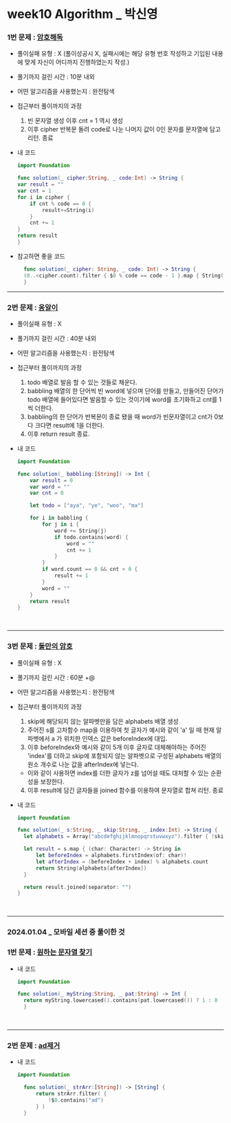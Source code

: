 # week10 Algorithm \_ 박신영

### 1번 문제 : [암호해독](https://school.programmers.co.kr/learn/courses/30/lessons/120892)

- 풀이실패 유형 : X (풀이성공시 X, 실패시에는 해당 유형 번호 작성하고 기입된 내용에 맞게 자신이 어디까지 진행하였는지 작성.)
- 풀기까지 걸린 시간 : 10분 내외
- 어떤 알고리즘을 사용했는지 : 완전탐색
- 접근부터 풀이까지의 과정
  1. 빈 문자열 생성 이후 cnt = 1 역시 생성
  2. 이후 cipher 반복문 돌려 code로 나눈 나머지 값이 0인 문자를 문자열에 담고 리턴. 종료
- 내 코드

  ```swift
  import Foundation

  func solution(_ cipher:String, _ code:Int) -> String {
  var result = ""
  var cnt = 1
  for i in cipher {
      if cnt % code == 0 {
          result+=String(i)
      }
      cnt += 1
  }
  return result
  }
  ```

- 참고하면 좋을 코드
  ```swift
    func solution(_ cipher: String, _ code: Int) -> String {
    (0..<cipher.count).filter { $0 % code == code - 1 }.map { String(Array(cipher)[$0])}.joined(separator: "")
    }
  ```

---

### 2번 문제 : [옹알이](https://school.programmers.co.kr/learn/courses/30/lessons/120956)

- 풀이실패 유형 : X
- 풀기까지 걸린 시간 : 40분 내외
- 어떤 알고리즘을 사용했는지 : 완전탐색
- 접근부터 풀이까지의 과정
  1. todo 배열로 발음 할 수 있는 것들로 채운다.
  2. babbling 배열의 한 단어씩 빈 word에 넣으며 단어를 만들고, 만들어진 단어가 todo 배열에 들어있다면 발음할 수 있는 것이기에 word를 초기화하고 cnt를 1씩 더한다.
  3. babbling의 한 단어가 반복문이 종료 됐을 때 word가 빈문자열이고 cnt가 0보다 크다면 result에 1을 더한다.
  4. 이후 return result 종료.
- 내 코드

  ```swift
  import Foundation

  func solution(_ babbling:[String]) -> Int {
      var result = 0
      var word = ""
      var cnt = 0

      let todo = ["aya", "ye", "woo", "ma"]

      for i in babbling {
          for j in i {
              word += String(j)
              if todo.contains(word) {
                  word = ""
                  cnt += 1
              }
          }
          if word.count == 0 && cnt > 0 {
              result += 1
          }
          word = ""
      }
      return result
  }
  ```

<br>

---

### 3번 문제 : [둘만의 암호](https://school.programmers.co.kr/learn/courses/30/lessons/155652)

- 풀이실패 유형 : X
- 풀기까지 걸린 시간 : 60분 +@
- 어떤 알고리즘을 사용했는지 : 완전탐색
- 접근부터 풀이까지의 과정
  1. skip에 해당되지 않는 알파벳만을 담은 alphabets 배열 생성
  2. 주어진 s를 고차함수 map을 이용하여 첫 글자가 예시와 같이 'a' 일 때 현재 알파벳에서 a 가 위치한 인덱스 값은 beforeIndex에 대입.
  3. 이후 beforeIndex와 예시와 같이 5개 이후 글자로 대체해야하는 주어진 'index'를 더하고 skip에 포함되지 않는 알파벳으로 구성된 alphabets 배열의 원소 개수로 나눈 값을 afterIndex에 넣는다. <br>
  - 이와 같이 사용하면 index를 더한 글자가 z를 넘어설 때도 대처할 수 있는 순환성을 보장한다.
  4. 이후 result에 담긴 글자들을 joined 함수를 이용하여 문자열로 합쳐 리턴. 종료
- 내 코드

  ```swift
  import Foundation

  func solution(_ s:String, _ skip:String, _ index:Int) -> String {
    let alphabets = Array("abcdefghijklmnopqrstuvwxyz").filter { !skip.contains($0)}

    let result = s.map { (char: Character) -> String in
        let beforeIndex = alphabets.firstIndex(of: char)!
        let afterIndex = (beforeIndex + index) % alphabets.count
        return String(alphabets[afterIndex])
    }

    return result.joined(separator: "")
  }
  ```

  <br>

---

### 2024.01.04 \_ 모바일 세션 중 풀이한 것

### 1번 문제 : [원하는 문자열 찾기](https://school.programmers.co.kr/learn/courses/30/lessons/181878)

- 내 코드

  ```swift
  import Foundation

  func solution(_ myString:String, _ pat:String) -> Int {
    return myString.lowercased().contains(pat.lowercased()) ? 1 : 0
    }
  ```

  <br>

---

### 2번 문제 : [ad제거](https://school.programmers.co.kr/learn/courses/30/lessons/181870)

- 내 코드

  ```swift
  import Foundation

    func solution(_ strArr:[String]) -> [String] {
        return strArr.filter( {
            !$0.contains("ad")
        } )
    }
  ```

  <br>
